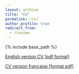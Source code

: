 ```yaml
---
layout: archive
title: "CV"
permalink: /cv/
author_profile: true
redirect_from:
  - /resume
---
```


{% include base_path %}

[English version CV [pdf format]](https::/raynalm.github.io/files/raynalm_cv_en.pdf)  

[CV version française [format pdf]](https::/raynalm.github.io/files/raynalm_cv_fr.pdf)
